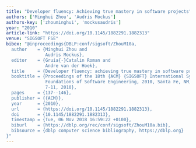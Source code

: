 ```yaml
---
title: "Developer fluency: Achieving true mastery in software projects"
authors: ['Minghui Zhou', 'Audris Mockus']
authors-key: ['zhouminghui', 'mockusaudris']
year: "2010"
article-link: "https://doi.org/10.1145/1882291.1882313"
venue: "SIGSOFT FSE"
bibex: "@inproceedings{DBLP:conf/sigsoft/ZhouM10a,
  author    = {Minghui Zhou and
               Audris Mockus},
  editor    = {Gruia{-}Catalin Roman and
               Andre van der Hoek},
  title     = {Developer fluency: achieving true mastery in software projects},
  booktitle = {Proceedings of the 18th {ACM} {SIGSOFT} International Symposium on
               Foundations of Software Engineering, 2010, Santa Fe, NM, USA, November
               7-11, 2010},
  pages     = {137--146},
  publisher = {{ACM}},
  year      = {2010},
  url       = {https://doi.org/10.1145/1882291.1882313},
  doi       = {10.1145/1882291.1882313},
  timestamp = {Tue, 06 Nov 2018 16:59:22 +0100},
  biburl    = {https://dblp.org/rec/conf/sigsoft/ZhouM10a.bib},
  bibsource = {dblp computer science bibliography, https://dblp.org}
}"
---
```

